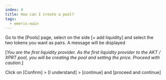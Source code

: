 ```yaml
---
index: 4
title: How can I create a pool?
tags: 
  - emeris-main
---
```


Go to the [Pools] page, select on the side [+ add liquidity] and select the two tokens you want as pairs. A message will be displayed 

[*You are the first liquidity provider. As the first liquidity provider to the AKT / XPRT pool, you will be creating the pool and setting the price. Proceed with caution.*]

Click on [Confirm] > [I understand] > [continue] and [proceed and continue]
